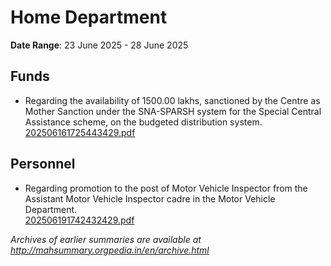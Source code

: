 # Home Department

**Date Range**: 23 June 2025 - 28 June 2025


## Funds
- Regarding the availability of 1500.00 lakhs, sanctioned by the Centre as Mother Sanction under the SNA-SPARSH system for the Special Central Assistance scheme, on the budgeted distribution system.\
  [202506161725443429.pdf](https://gr.maharashtra.gov.in/Site/Upload/Government%20Resolutions/English/202506161725443429.pdf)

## Personnel
- Regarding promotion to the post of Motor Vehicle Inspector from the Assistant Motor Vehicle Inspector cadre in the Motor Vehicle Department.\
  [202506191742432429.pdf](https://gr.maharashtra.gov.in/Site/Upload/Government%20Resolutions/English/202506191742432429.pdf)


*Archives of earlier summaries are available at http://mahsummary.orgpedia.in/en/archive.html*